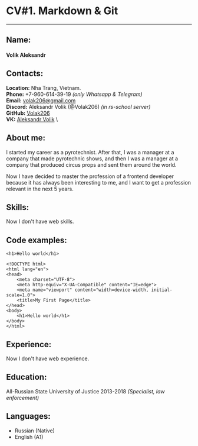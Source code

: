 # CV#1. Markdown & Git #  
***
## Name: ##
#### Volik Aleksandr ####

## Contacts:
**Location:** Nha Trang, Vietnam.  
**Phone:** +7-960-614-39-19 *(only Whatsapp & Telegram)*  \
**Email:** volak206@gmail.com  \
**Discord:** Aleksandr Volik (@Volak206) *(in rs-school server)*  \
**GitHub:** [Volak206](https://github.com/Volak206)  \
**VK:** [Aleksandr Volik](https://vk.com/volik95)  \

## About me:
I started my career as a pyrotechnist.
After that, I was a manager at a company that made pyrotechnic shows, and then I was a manager at a company that produced circus props and sent them around the world.

Now I have decided to master the profession of a frontend developer because it has always been interesting to me, and I want to get a profession relevant in the next 5 years.

## Skills:
Now I don't have web skills.

## Code examples:
```
<h1>Hello world</h1>

```
```
<!DOCTYPE html>
<html lang="en">
<head>
    <meta charset="UTF-8">
    <meta http-equiv="X-UA-Compatible" content="IE=edge">
    <meta name="viewport" content="width=device-width, initial-scale=1.0">
    <title>My First Page</title>
</head>
<body>
    <h1>Hello world</h1>
</body>
</html>
```

## Experience:
Now I don't have web experience.

## Education:
All-Russian State University of Justice 2013-2018
*(Specialist, law enforcement)*

## Languages:
* Russian (Native)
* English (A1)